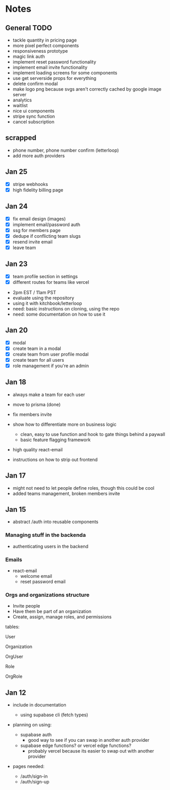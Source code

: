 # Notes

## General TODO

- tackle quantity in pricing page
- more pixel perfect components
- responsiveness prototype
- magic link auth
- implement reset password functionality
- implement email invite functionality
- implement loading screens for some components
- use get serverside props for everything
- delete confirm modal
- make logo png because svgs aren't correctly cached by google image server
- analytics
- waitlist
- nice ui components
- stripe sync function
- cancel subscription

## scrapped

- phone number, phone number confirm (letterloop)
- add more auth providers

## Jan 25

- [x] stripe webhooks
- [x] high fidelity billing page

## Jan 24

- [x] fix email design (images)
- [x] implement email/password auth
- [x] ssg for members page
- [x] dedupe if conflicting team slugs
- [x] resend invite email
- [x] leave team

## Jan 23

- [x] team profile section in settings
- [x] different routes for teams like vercel

- 2pm EST / 11am PST
- evaluate using the repository
- using it with kitchbook/letterloop
- need: basic instructions on cloning, using the repo
- need: some documentation on how to use it

## Jan 20

- [x] modal
- [x] create team in a modal
- [x] create team from user profile modal
- [x] create team for all users
- [x] role management if you're an admin

## Jan 18

- always make a team for each user

- move to prisma (done)
- fix members invite

- show how to differentiate more on business logic
  - clean, easy to use function and hook to gate things behind a paywall
  - basic feature flagging framework
- high quality react-email
- instructions on how to strip out frontend

## Jan 17

- might not need to let people define roles, though this could be cool
- added teams management, broken members invite

## Jan 15

- abstract /auth into reusable components

### Managing stuff in the backenda

- authenticating users in the backend

### Emails

- react-email
  - welcome email
  - reset password email

### Orgs and organizations structure

- Invite people
- Have them be part of an organization
- Create, assign, manage roles, and permissions

tables:

User

Organization

OrgUser

Role

OrgRole

## Jan 12

- include in documentation

  - using supabase cli (fetch types)

- planning on using:
  - supabase auth
    - good way to see if you can swap in another auth provider
  - supabase edge functions? or vercel edge functions?
    - probably vercel because its easier to swap out with another provider
- pages needed:
  - /auth/sign-in
  - /auth/sign-up
